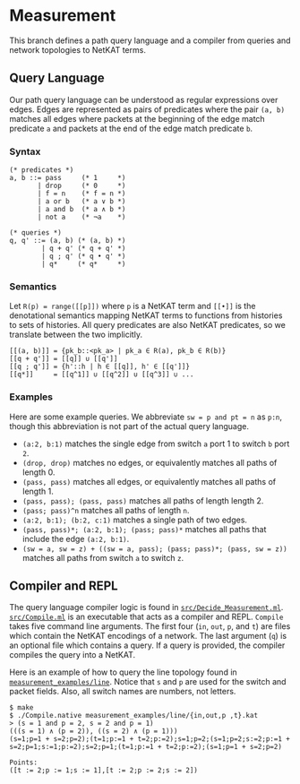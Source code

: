 # Measurement #
This branch defines a path query language and a compiler from queries and
network topologies to NetKAT terms.

## Query Language ##
Our path query language can be understood as regular expressions over edges.
Edges are represented as pairs of predicates where the pair `(a, b)` matches
all edges where packets at the beginning of the edge match predicate `a` and
packets at the end of the edge match predicate `b`.

### Syntax ###

```
(* predicates *)
a, b ::= pass     (* 1     *)
       | drop     (* 0     *)
       | f = n    (* f = n *)
       | a or b   (* a ∨ b *)
       | a and b  (* a ∧ b *)
       | not a    (* ¬a    *)

(* queries *)
q, q' ::= (a, b) (* (a, b) *)
        | q + q' (* q + q' *)
        | q ; q' (* q • q' *)
        | q*     (* q*     *)
```
### Semantics ###
Let `R(p) = range([[p]])` where `p` is a NetKAT term and `[[•]]` is the
denotational semantics mapping NetKAT terms to functions from histories to sets
of histories. All query predicates are also NetKAT predicates, so we translate
between the two implicitly.

```
[[(a, b)]] = {pk_b::<pk_a> | pk_a ∈ R(a), pk_b ∈ R(b)}
[[q + q']] = [[q]] ∪ [[q']]
[[q ; q']] = {h'::h | h ∈ [[q]], h' ∈ [[q']]}
[[q*]]     = [[q^1]] ∪ [[q^2]] ∪ [[q^3]] ∪ ...
```

### Examples ###
Here are some example queries. We abbreviate `sw = p and pt = n` as `p:n`,
though this abbreviation is not part of the actual query language.

- `(a:2, b:1)` matches the single edge from switch `a` port 1 to switch `b` port `2`.
- `(drop, drop)` matches no edges, or equivalently matches all paths of length 0.
- `(pass, pass)` matches all edges, or equivalently matches all paths of length 1.
- `(pass, pass); (pass, pass)` matches all paths of length length 2.
- `(pass; pass)^n` matches all paths of length `n`.
- `(a:2, b:1); (b:2, c:1)` matches a single path of two edges.
- `(pass, pass)*; (a:2, b:1); (pass; pass)*` matches all paths that include the
  edge `(a:2, b:1)`.
- `(sw = a, sw = z) + ((sw = a, pass); (pass; pass)*; (pass, sw = z))` matches
  all paths from switch `a` to switch `z`.

## Compiler and REPL ##
The query language compiler logic is found in
[`src/Decide_Measurement.ml`](src/Decide_Measurement.ml).
[`src/Compile.ml`](src/Compile.ml) is an executable that acts as a compiler and
REPL. `Compile` takes five command line arguments. The first four (`in`, `out`,
`p`, and `t`) are files which contain the NetKAT encodings of a network. The
last argument (`q`) is an optional file which contains a query. If a query is
provided, the compiler compiles the query into a NetKAT.

Here is an example of how to query the line topology found in
[`measurement_examples/line`](measurement_examples/line). Notice that `s` and
`p` are used for the switch and packet fields. Also, all switch names are
numbers, not letters.

```
$ make
$ ./Compile.native measurement_examples/line/{in,out,p ,t}.kat
> (s = 1 and p = 2, s = 2 and p = 1)
(((s = 1) ∧ (p = 2)), ((s = 2) ∧ (p = 1)))
(s=1;p=1 + s=2;p=2);(t=1;p:=1 + t=2;p:=2);s=1;p=2;(s=1;p=2;s:=2;p:=1 + s=2;p=1;s:=1;p:=2);s=2;p=1;(t=1;p:=1 + t=2;p:=2);(s=1;p=1 + s=2;p=2)

Points:
([t := 2;p := 1;s := 1],[t := 2;p := 2;s := 2])
```
